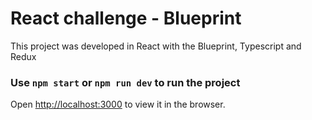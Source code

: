# React challenge - Blueprint

This project was developed in React with the Blueprint, Typescript and Redux

### Use `npm start` or `npm run dev` to run the project
Open [http://localhost:3000](http://localhost:3000) to view it in the browser.

